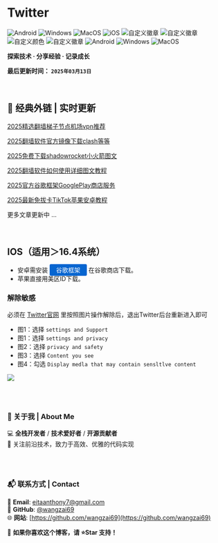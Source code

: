 # Twitter

![Android](https://img.shields.io/badge/安卓-Android-brightgreen)
![Windows](https://img.shields.io/badge/微软-Windows-blue)
![MacOS](https://img.shields.io/badge/OS-MacOS-lightgrey)
![iOS](https://img.shields.io/badge/苹果-iOS-red)
![自定义徽章](https://img.shields.io/badge/linux-github-green)
![自定义徽章](https://img.shields.io/badge/网络-梯子-yellow)
![自定义颜色](https://img.shields.io/badge/科学-上网-orange)
![自定义徽章](https://img.shields.io/badge/图文-教程-purple)
![Android](https://img.shields.io/badge/美区-ID-brightgreen)
![Windows](https://img.shields.io/badge/clash-clashX-blue)
![MacOS](https://img.shields.io/badge/shadowrocket-小火箭-lightgrey)



**探索技术 · 分享经验 · 记录成长**

**最后更新时间： `2025年03月13日`**

<br>

## 📖 经典外链 | 实时更新
[2025精选翻墙梯子节点机场vpn推荐](https://github.com/wangzai69/vpn)

[2025翻墙软件官方镜像下载clash等等](https://github.com/wangzai69/app)

[2025免费下载shadowrocket小火箭图文](https://github.com/wangzai69/shadowrocket)

[2025翻墙软件如何使用详细图文教程](https://github.com/wangzai69/wiki)

[2025官方谷歌框架GooglePlay商店服务](https://github.com/wangzai69/GooglePlay)

[2025最新免拔卡TikTok苹果安卓教程](https://github.com/wangzai69/tiktok)

更多文章更新中 ...

<br>

## IOS（适用＞16.4系统）
- 安卓需安装 <a onclick="jump('7')" class="button" style="color: #fff; background-color: #0665d0; padding: 5px 15px; border-radius: 3px;">谷歌框架</a> 在谷歌商店下载。
- 苹果直接用美区ID下载。
### 解除敏感<br>
必须在 <a href="https://twitter.com" target="_blank">Twitter官网</a> 里按照图片操作解除后，退出Twitter后台重新进入即可

- 图1：选择 `settings and Support`
- 图1：选择 `settings and privacy`
- 图2：选择 `privacy and safety`
- 图3：选择 `Content you see`
- 图4：勾选 `Display medla that may contain sensltlve content`

<img src="./images/twitter/11.png">


<br>

##

<br>

### 📌 关于我 | About Me  
💻 **全栈开发者** / **技术爱好者** / **开源贡献者**  
🚀 关注前沿技术，致力于高效、优雅的代码实现  

<br>
<br>

### 📬 联系方式 | Contact  
📧 **Email**: [eitaanthony7@gmail.com](mailto:eitaanthony7@gmail.com)  
🐙 **GitHub**: [@wangzai69](https://github.com/wangzai69)  
🌐 **网站**: [https://github.com/wangzai69](https://github.com/wangzai69)  

📢 **如果你喜欢这个博客，请 ⭐Star 支持！**  

<br>
<br>


